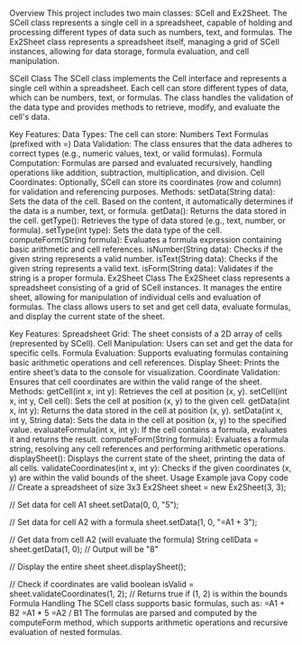 Overview
This project includes two main classes: SCell and Ex2Sheet. The SCell class represents a single cell in a spreadsheet, capable of holding and processing different types of data such as numbers, text, and formulas. The Ex2Sheet class represents a spreadsheet itself, managing a grid of SCell instances, allowing for data storage, formula evaluation, and cell manipulation.

SCell Class
The SCell class implements the Cell interface and represents a single cell within a spreadsheet. Each cell can store different types of data, which can be numbers, text, or formulas. The class handles the validation of the data type and provides methods to retrieve, modify, and evaluate the cell's data.

Key Features:
Data Types: The cell can store:
Numbers
Text
Formulas (prefixed with =)
Data Validation: The class ensures that the data adheres to correct types (e.g., numeric values, text, or valid formulas).
Formula Computation: Formulas are parsed and evaluated recursively, handling operations like addition, subtraction, multiplication, and division.
Cell Coordinates: Optionally, SCell can store its coordinates (row and column) for validation and referencing purposes.
Methods:
setData(String data): Sets the data of the cell. Based on the content, it automatically determines if the data is a number, text, or formula.
getData(): Returns the data stored in the cell.
getType(): Retrieves the type of data stored (e.g., text, number, or formula).
setType(int type): Sets the data type of the cell.
computeForm(String formula): Evaluates a formula expression containing basic arithmetic and cell references.
isNumber(String data): Checks if the given string represents a valid number.
isText(String data): Checks if the given string represents a valid text.
isForm(String data): Validates if the string is a proper formula.
Ex2Sheet Class
The Ex2Sheet class represents a spreadsheet consisting of a grid of SCell instances. It manages the entire sheet, allowing for manipulation of individual cells and evaluation of formulas. The class allows users to set and get cell data, evaluate formulas, and display the current state of the sheet.

Key Features:
Spreadsheet Grid: The sheet consists of a 2D array of cells (represented by SCell).
Cell Manipulation: Users can set and get the data for specific cells.
Formula Evaluation: Supports evaluating formulas containing basic arithmetic operations and cell references.
Display Sheet: Prints the entire sheet’s data to the console for visualization.
Coordinate Validation: Ensures that cell coordinates are within the valid range of the sheet.
Methods:
getCell(int x, int y): Retrieves the cell at position (x, y).
setCell(int x, int y, Cell cell): Sets the cell at position (x, y) to the given cell.
getData(int x, int y): Returns the data stored in the cell at position (x, y).
setData(int x, int y, String data): Sets the data in the cell at position (x, y) to the specified value.
evaluateFormula(int x, int y): If the cell contains a formula, evaluates it and returns the result.
computeForm(String formula): Evaluates a formula string, resolving any cell references and performing arithmetic operations.
displaySheet(): Displays the current state of the sheet, printing the data of all cells.
validateCoordinates(int x, int y): Checks if the given coordinates (x, y) are within the valid bounds of the sheet.
Usage Example
java
Copy code
// Create a spreadsheet of size 3x3
Ex2Sheet sheet = new Ex2Sheet(3, 3);

// Set data for cell A1
sheet.setData(0, 0, "5");

// Set data for cell A2 with a formula
sheet.setData(1, 0, "=A1 + 3");

// Get data from cell A2 (will evaluate the formula)
String cellData = sheet.getData(1, 0);  // Output will be "8"

// Display the entire sheet
sheet.displaySheet();

// Check if coordinates are valid
boolean isValid = sheet.validateCoordinates(1, 2);  // Returns true if (1, 2) is within the bounds
Formula Handling
The SCell class supports basic formulas, such as:
=A1 + B2
=A1 * 5
=A2 / B1
The formulas are parsed and computed by the computeForm method, which supports arithmetic operations and recursive evaluation of nested formulas.
